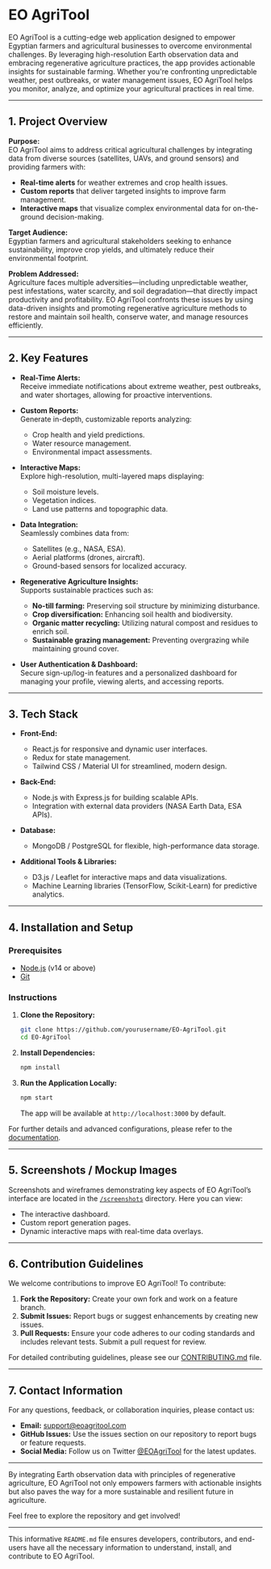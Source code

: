 # EO AgriTool

EO AgriTool is a cutting-edge web application designed to empower Egyptian farmers and agricultural businesses to overcome environmental challenges. By leveraging high-resolution Earth observation data and embracing regenerative agriculture practices, the app provides actionable insights for sustainable farming. Whether you're confronting unpredictable weather, pest outbreaks, or water management issues, EO AgriTool helps you monitor, analyze, and optimize your agricultural practices in real time.

---

## 1. Project Overview

**Purpose:**  
EO AgriTool aims to address critical agricultural challenges by integrating data from diverse sources (satellites, UAVs, and ground sensors) and providing farmers with:
- **Real-time alerts** for weather extremes and crop health issues.
- **Custom reports** that deliver targeted insights to improve farm management.
- **Interactive maps** that visualize complex environmental data for on-the-ground decision-making.

**Target Audience:**  
Egyptian farmers and agricultural stakeholders seeking to enhance sustainability, improve crop yields, and ultimately reduce their environmental footprint.

**Problem Addressed:**  
Agriculture faces multiple adversities—including unpredictable weather, pest infestations, water scarcity, and soil degradation—that directly impact productivity and profitability. EO AgriTool confronts these issues by using data-driven insights and promoting regenerative agriculture methods to restore and maintain soil health, conserve water, and manage resources efficiently.

---

## 2. Key Features

- **Real-Time Alerts:**  
  Receive immediate notifications about extreme weather, pest outbreaks, and water shortages, allowing for proactive interventions.

- **Custom Reports:**  
  Generate in-depth, customizable reports analyzing:
  - Crop health and yield predictions.
  - Water resource management.
  - Environmental impact assessments.

- **Interactive Maps:**  
  Explore high-resolution, multi-layered maps displaying:
  - Soil moisture levels.
  - Vegetation indices.
  - Land use patterns and topographic data.

- **Data Integration:**  
  Seamlessly combines data from:
  - Satellites (e.g., NASA, ESA).
  - Aerial platforms (drones, aircraft).
  - Ground-based sensors for localized accuracy.

- **Regenerative Agriculture Insights:**  
  Supports sustainable practices such as:
  - **No-till farming:** Preserving soil structure by minimizing disturbance.
  - **Crop diversification:** Enhancing soil health and biodiversity.
  - **Organic matter recycling:** Utilizing natural compost and residues to enrich soil.
  - **Sustainable grazing management:** Preventing overgrazing while maintaining ground cover.

- **User Authentication & Dashboard:**  
  Secure sign-up/log-in features and a personalized dashboard for managing your profile, viewing alerts, and accessing reports.

---

## 3. Tech Stack

- **Front-End:**  
  - React.js for responsive and dynamic user interfaces.
  - Redux for state management.
  - Tailwind CSS / Material UI for streamlined, modern design.

- **Back-End:**  
  - Node.js with Express.js for building scalable APIs.
  - Integration with external data providers (NASA Earth Data, ESA APIs).

- **Database:**  
  - MongoDB / PostgreSQL for flexible, high-performance data storage.

- **Additional Tools & Libraries:**  
  - D3.js / Leaflet for interactive maps and data visualizations.
  - Machine Learning libraries (TensorFlow, Scikit-Learn) for predictive analytics.

---

## 4. Installation and Setup

### Prerequisites
- [Node.js](https://nodejs.org/en/) (v14 or above)
- [Git](https://git-scm.com/)

### Instructions
1. **Clone the Repository:**
   ```bash
   git clone https://github.com/yourusername/EO-AgriTool.git
   cd EO-AgriTool
   ```

2. **Install Dependencies:**
   ```bash
   npm install
   ```

3. **Run the Application Locally:**
   ```bash
   npm start
   ```
   The app will be available at `http://localhost:3000` by default.

For further details and advanced configurations, please refer to the [documentation](./docs).

---

## 5. Screenshots / Mockup Images

Screenshots and wireframes demonstrating key aspects of EO AgriTool’s interface are located in the [`/screenshots`](./screenshots) directory. Here you can view:
- The interactive dashboard.
- Custom report generation pages.
- Dynamic interactive maps with real-time data overlays.

---

## 6. Contribution Guidelines

We welcome contributions to improve EO AgriTool! To contribute:
1. **Fork the Repository:** Create your own fork and work on a feature branch.
2. **Submit Issues:** Report bugs or suggest enhancements by creating new issues.
3. **Pull Requests:** Ensure your code adheres to our coding standards and includes relevant tests. Submit a pull request for review.

For detailed contributing guidelines, please see our [CONTRIBUTING.md](./CONTRIBUTING.md) file.

---

## 7. Contact Information

For any questions, feedback, or collaboration inquiries, please contact us:

- **Email:** [support@eoagritool.com](mailto:qimt16@hotmail.com)
- **GitHub Issues:** Use the issues section on our repository to report bugs or feature requests.
- **Social Media:** Follow us on Twitter [@EOAgriTool](https://x.com/aimt) for the latest updates.

---

By integrating Earth observation data with principles of regenerative agriculture, EO AgriTool not only empowers farmers with actionable insights but also paves the way for a more sustainable and resilient future in agriculture.

Feel free to explore the repository and get involved!

---

This informative `README.md` file ensures developers, contributors, and end-users have all the necessary information to understand, install, and contribute to EO AgriTool.
